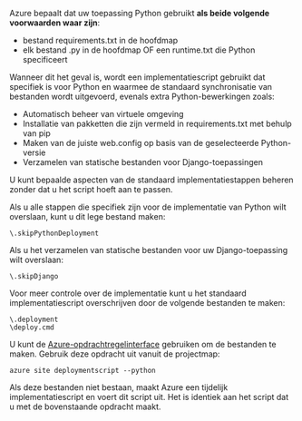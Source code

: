Azure bepaalt dat uw toepassing Python gebruikt **als beide volgende voorwaarden waar zijn**:

* bestand requirements.txt in de hoofdmap
* elk bestand .py in de hoofdmap OF een runtime.txt die Python specificeert

Wanneer dit het geval is, wordt een implementatiescript gebruikt dat specifiek is voor Python en waarmee de standaard synchronisatie van bestanden wordt uitgevoerd, evenals extra Python-bewerkingen zoals:

* Automatisch beheer van virtuele omgeving
* Installatie van pakketten die zijn vermeld in requirements.txt met behulp van pip
* Maken van de juiste web.config op basis van de geselecteerde Python-versie
* Verzamelen van statische bestanden voor Django-toepassingen

U kunt bepaalde aspecten van de standaard implementatiestappen beheren zonder dat u het script hoeft aan te passen.

Als u alle stappen die specifiek zijn voor de implementatie van Python wilt overslaan, kunt u dit lege bestand maken:

    \.skipPythonDeployment

Als u het verzamelen van statische bestanden voor uw Django-toepassing wilt overslaan:

    \.skipDjango 

Voor meer controle over de implementatie kunt u het standaard implementatiescript overschrijven door de volgende bestanden te maken:

    \.deployment
    \deploy.cmd

U kunt de [Azure-opdrachtregelinterface][Azure-opdrachtregelinterface] gebruiken om de bestanden te maken.  Gebruik deze opdracht uit vanuit de projectmap:

    azure site deploymentscript --python

Als deze bestanden niet bestaan, maakt Azure een tijdelijk implementatiescript en voert dit script uit.  Het is identiek aan het script dat u met de bovenstaande opdracht maakt.

[Azure-opdrachtregelinterface]: http://azure.microsoft.com/downloads/


<!--HONumber=Sep16_HO3-->


